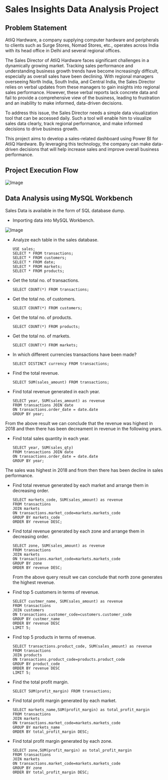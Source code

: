 # Sales Insights Data Analysis Project

## Problem Statement

AtliQ Hardware, a company supplying computer hardware and peripherals to clients such as Surge Stores, Nomad Stores, etc., operates across India with its head office in Delhi and several regional offices.

The Sales Director of AtliQ Hardware faces significant challenges in a dynamically growing market. Tracking sales performance and understanding business growth trends have become increasingly difficult, especially as overall sales have been declining. With regional managers overseeing North India, South India, and Central India, the Sales Director relies on verbal updates from these managers to gain insights into regional sales performance. However, these verbal reports lack concrete data and fail to provide a comprehensive view of the business, leading to frustration and an inability to make informed, data-driven decisions.

To address this issue, the Sales Director needs a simple data visualization tool that can be accessed daily. Such a tool will enable him to visualize sales data clearly, track regional performance, and make informed decisions to drive business growth.

This project aims to develop a sales-related dashboard using Power BI for AtliQ Hardware. By leveraging this technology, the company can make data-driven decisions that will help increase sales and improve overall business performance.

## Project Execution Flow
![Image](https://github.com/user-attachments/assets/ad59f63a-b6a1-4c34-a657-bb443bb31222)

## Data Analysis using MySQL Workbench

Sales Data is available in the form of SQL database dump.

- Importing data into MySQL Workbench.

![Image](https://github.com/user-attachments/assets/42cb1dc1-b4c1-4240-9519-56d7bbefb828)

- Analyze each table in the sales database.

      USE sales;
      SELECT * FROM transactions;
      SELECT * FROM customers;
      SELECT * FROM date;
      SELECT * FROM markets;
      SELECT * FROM products;

- Get the total no. of transactions.

      SELECT COUNT(*) FROM transactions;

- Get the total no. of customers.

      SELECT COUNT(*) FROM customers;

- Get the total no. of products.

      SELECT COUNT(*) FROM products;

- Get the total no. of markets.

      SELECT COUNT(*) FROM markets;

- In which different currencies transactions have been made?

      SELECT DISTINCT currency FROM transactions;

- Find the total revenue.

      SELECT SUM(sales_amount) FROM transactions;

- Find total revenue generated in each year.

      SELECT year, SUM(sales_amount) as revenue
      FROM transactions JOIN date
      ON transactions.order_date = date.date
      GROUP BY year;

From the above result we can conclude that the revenue was highest in 2018 and then there has been decreament in revenue in the following years.

- Find total sales quantity in each year.

      SELECT year, SUM(sales_qty)
      FROM transactions JOIN date
      ON transactions.order_date = date.date
      GROUP BY year;

The sales was highest in 2018 and from then there has been decline in sales performance.

- Find total revenue generated by each market and arrange them in decreasing order.

      SELECT markets_code, SUM(sales_amount) as revenue
      FROM transactions
      JOIN markets
      ON transactions.market_code=markets.markets_code
      GROUP BY markets_code
      ORDER BY revenue DESC;

- Find total revenue generated by each zone and arrange them in decreasing order.  

      SELECT zone, SUM(sales_amount) as revenue
      FROM transactions
      JOIN markets
      ON transactions.market_code=markets.markets_code
      GROUP BY zone
      ORDER BY revenue DESC;

  From the above query result we can conclude that north zone generates the highest revenue.

- Find top 5 customers in terms of revenue.

      SELECT custmer_name, SUM(sales_amount) as revenue
      FROM transactions
      JOIN customers
      ON transactions.customer_code=customers.customer_code
      GROUP BY custmer_name
      ORDER BY revenue DESC
      LIMIT 5;

- Find top 5 products in terms of revenue.

      SELECT transactions.product_code, SUM(sales_amount) as revenue
      FROM transactions
      JOIN products
      ON transactions.product_code=products.product_code
      GROUP BY product_code
      ORDER BY revenue DESC
      LIMIT 5;

- Find the total profit margin.

      SELECT SUM(profit_margin) FROM transactions;

- Find total profit margin generated by each market.

      SELECT markets_name,SUM(profit_margin) as total_profit_margin
      FROM transactions
      JOIN markets
      ON transactions.market_code=markets.markets_code
      GROUP BY markets_name
      ORDER BY total_profit_margin DESC;

- Find total profit margin generated by each zone.

      SELECT zone,SUM(profit_margin) as total_profit_margin
      FROM transactions
      JOIN markets
      ON transactions.market_code=markets.markets_code
      GROUP BY zone
      ORDER BY total_profit_margin DESC;
      

  

